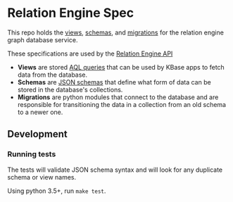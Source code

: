 # Relation Engine Spec

This repo holds the [views](views), [schemas](schemas), and [migrations](migrations) for the relation engine graph database service.

These specifications are used by the [Relation Engine API]()

* **Views** are stored [AQL queries](https://docs.arangodb.com/3.3/AQL/index.html) that can be used
by KBase apps to fetch data from the database.
* **Schemas** are [JSON schemas](https://json-schema.org/) that define what form of data can be stored in
the database's collections.
* **Migrations** are python modules that connect to the database and are responsible for transitioning the data in a collection from an old schema to a newer one.

## Development

### Running tests

The tests will validate JSON schema syntax and will look for any duplicate schema or view names.

Using python 3.5+, run `make test`.
